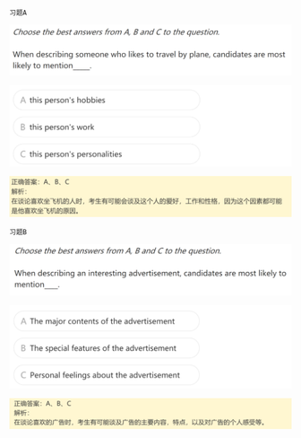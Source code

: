 `习题A`

![image-20240623200413952](assets/8.口语L7-Part-2-Other-Topics-(People-&-Objects)/image-20240623200413952.png)

![image-20240623200421178](assets/8.口语L7-Part-2-Other-Topics-(People-&-Objects)/image-20240623200421178.png)

![image-20240623200427972](assets/8.口语L7-Part-2-Other-Topics-(People-&-Objects)/image-20240623200427972.png)

`习题B`

![image-20240623200445747](assets/8.口语L7-Part-2-Other-Topics-(People-&-Objects)/image-20240623200445747.png)

![image-20240623200452495](assets/8.口语L7-Part-2-Other-Topics-(People-&-Objects)/image-20240623200452495.png)

![image-20240623200459384](assets/8.口语L7-Part-2-Other-Topics-(People-&-Objects)/image-20240623200459384.png)